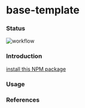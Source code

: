 # base-template

### Status
![workflow](https://github.com/moredeal-org/base-template/actions/workflows/ci.yml/badge.svg)

### Introduction
[install this NPM package](https://nodei.co/npm/react-component-es6-lib-example/)

### Usage

### References

